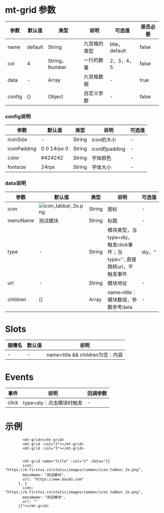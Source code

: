 # mt-grid 参数
| 参数   | 默认值  | 类型   | 说明         | 可选值         |是否必要 |
| ------ | ------- | ------ | ------------ | -------------- | -------------- |
| name   | default | String | 九宫格的类型 | title，default | false |
| col    | 4       | String，Number | 一行的数量   | 2，3，4，5     |false |
| data   | -       | Array  | 九宫格数据   | -              |true |
| config | {}      | Object | 自定义参数             |     -           |false |



### config说明
| 参数     | 默认值      | 类型   | 说明          | 可选值 |
| -------- | ----------- | ------ | ------------- | ------ |
| iconSize  | -           | String | icon的大小    | -       |
| iconPadding  | 0 0 14rpx 0 | String | icon的padding | -      |
| color    | #424242     | String | 字体颜色      | -      |
| fontsize | 24rpx       | String | 字体大小      | -      |



### data说明
| 参数     | 默认值                                                                              | 类型   | 说明                               | 可选值 |
| -------- | ----------------------------------------------------------------------------------- | ------ | ---------------------------------- | ------ |
| icon     | ![icon_tabbar_3x.png](https://m.firstui.cn/static/images/common/icon_tabbar_3x.png) | String | 图标                               | -      |
| menuName | 测试模块                                                                            | String | 标题                               | -      |
| type | -      | String | 模块类型，当type=diy，触发click事件；当type='', 直接跳转url，不触发事件         | diy，''    |
| url      | -                                                                                   | String | 模块地址                           | -      |
| children | []                                                                                  | Array  | name=title：模块数组，参数参考data | -       |



# Slots
| 插槽名 | 默认值 | 说明 |
| ------ | ------ | ---- |
| -      | -      | name=title && children为空：内容     |


# Events
| 事件  | 说明           | 回调参数 |
| ----- | -------------- | -------- |
| click | type=diy：点击模块时触发 | -         |


# 示例
```
		<mt-grid></mt-grid>
		<mt-grid :col="2"></mt-grid>
		<mt-grid :col="3"></mt-grid>
		
		
		<mt-grid name="title" :col="2" :data="[{
        icon: "https://m.firstui.cn/static/images/common/icon_tabbar_3x.png",
        menuName: "测试模块",
        url: "https://www.baidu.com"
      }, {
        icon: "https://m.firstui.cn/static/images/common/icon_tabbar_3x.png",
        menuName: "测试模块",
        url: ""
      }]"></mt-grid>
```